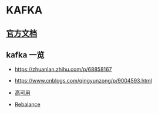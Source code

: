 # KAFKA

## [官方文档](https://kafka.apachecn.org/documentation.html)
## kafka 一览
- https://zhuanlan.zhihu.com/p/68858167
- https://www.cnblogs.com/qingyunzong/p/9004593.html 

- [高可用](https://www.cnblogs.com/qingyunzong/p/9004703.html)
- [Rebalance](https://blog.csdn.net/zhangshenghang/article/details/105811588)


